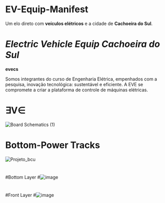 # EV-Equip-Manifest
 Um elo direto com  **veículos elétricos** e a cidade de **Cachoeira do Sul**.


               
#       *Electric Vehicle Equip Cachoeira do Sul*
  **evecs**

                 

  Somos integrantes do curso de Engenharia Elétrica, empenhados com a pesquisa, inovação tecnológica: sustentável e eficiente. 
    A EVE se compromete a criar a plataforma de controle de máquinas elétricas.
#
#      ∃V∈

![Board Schematics (1)](https://github.com/user-attachments/assets/dd474ebd-bbbc-4bab-baa7-e1165861f318)

#
# Bottom-Power Tracks
![Projeto_bcu](https://github.com/user-attachments/assets/eb7e984d-7024-49a4-9ead-f2790bfa47ea)
#
#
#Bottom Layer 
#![image](https://github.com/user-attachments/assets/6e19b31a-0cf2-4a25-b3ca-16a4b402e40a)
#
#
#Front Layer
#![image](https://github.com/user-attachments/assets/14472d1a-d16f-4813-b3a5-60358b580400)

